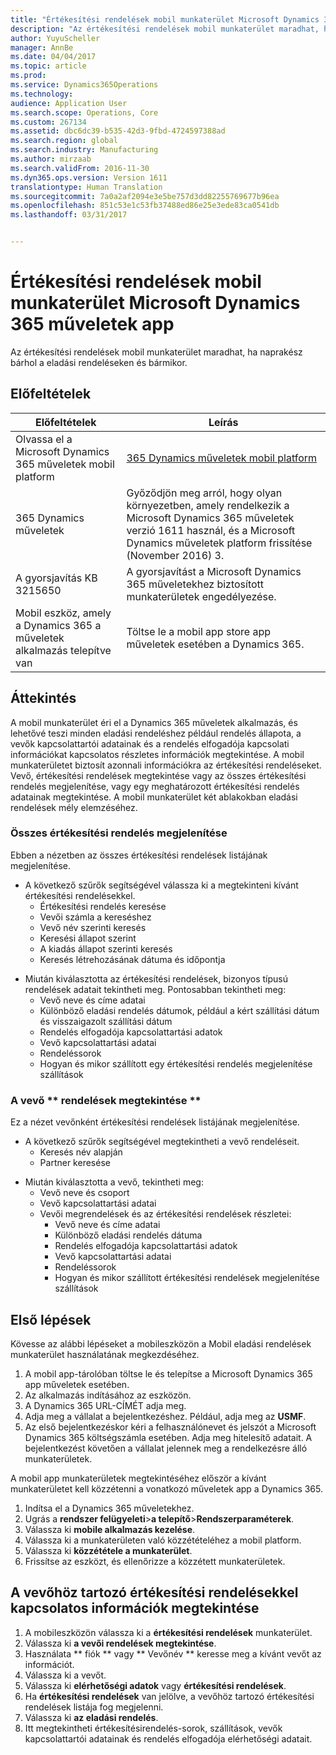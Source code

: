 ```yaml
---
title: "Értékesítési rendelések mobil munkaterület Microsoft Dynamics 365 műveletek app"
description: "Az értékesítési rendelések mobil munkaterület maradhat, ha naprakész bárhol a eladási rendeléseken és bármikor."
author: YuyuScheller
manager: AnnBe
ms.date: 04/04/2017
ms.topic: article
ms.prod: 
ms.service: Dynamics365Operations
ms.technology: 
audience: Application User
ms.search.scope: Operations, Core
ms.custom: 267134
ms.assetid: dbc6dc39-b535-42d3-9fbd-4724597388ad
ms.search.region: global
ms.search.industry: Manufacturing
ms.author: mirzaab
ms.search.validFrom: 2016-11-30
ms.dyn365.ops.version: Version 1611
translationtype: Human Translation
ms.sourcegitcommit: 7a0a2af2094e3e5be757d3dd82255769677b96ea
ms.openlocfilehash: 851c53e1c53fb37488ed86e25e3ede83ca0541db
ms.lasthandoff: 03/31/2017


---
```


# <a name="sales-orders-mobile-workspace-for-microsoft-dynamics-365-for-operations-app"></a>Értékesítési rendelések mobil munkaterület Microsoft Dynamics 365 műveletek app

Az értékesítési rendelések mobil munkaterület maradhat, ha naprakész bárhol a eladási rendeléseken és bármikor. 

<a name="prerequisites"></a>Előfeltételek
-------------

| Előfeltételek                                                         | Leírás                                                                                                                                                                   |
|----------------------------------------------------------------------|-------------------------------------------------------------------------------------------------------------------------------------------------------------------------------|
| Olvassa el a Microsoft Dynamics 365 műveletek mobil platform | [365 Dynamics műveletek mobil platform](/dynamics365/operations/dev-itpro/mobile-apps/mobile-platform)                                                              |
| 365 Dynamics műveletek                                          | Győződjön meg arról, hogy olyan környezetben, amely rendelkezik a Microsoft Dynamics 365 műveletek verzió 1611 használ, és a Microsoft Dynamics műveletek platform frissítése (November 2016) 3. |
| A gyorsjavítás KB 3215650                                                    | A gyorsjavítást a Microsoft Dynamics 365 műveletekhez biztosított munkaterületek engedélyezése.                                                                       |
| Mobil eszköz, amely a Dynamics 365 a műveletek alkalmazás telepítve van | Töltse le a mobil app store app műveletek esetében a Dynamics 365.                                                                                                      |

## <a name="overview"></a>Áttekintés
A mobil munkaterület éri el a Dynamics 365 műveletek alkalmazás, és lehetővé teszi minden eladási rendeléshez például rendelés állapota, a vevők kapcsolattartói adatainak és a rendelés elfogadója kapcsolati információkat kapcsolatos részletes információk megtekintése. A mobil munkaterületet biztosít azonnali információkra az értékesítési rendeléseket. Vevő, értékesítési rendelések megtekintése vagy az összes értékesítési rendelés megjelenítése, vagy egy meghatározott értékesítési rendelés adatainak megtekintése. A mobil munkaterület két ablakokban eladási rendelések mély elemzéséhez.

### <a name="view-all-sales-orders"></a>Összes értékesítési rendelés megjelenítése

Ebben a nézetben az összes értékesítési rendelések listájának megjelenítése.

-   A következő szűrők segítségével válassza ki a megtekinteni kívánt értékesítési rendelésekkel.
    -   Értékesítési rendelés keresése
    -   Vevői számla a kereséshez
    -   Vevő név szerinti keresés
    -   Keresési állapot szerint
    -   A kiadás állapot szerinti keresés
    -   Keresés létrehozásának dátuma és időpontja

<!-- -->

-   Miután kiválasztotta az értékesítési rendelések, bizonyos típusú rendelések adatait tekintheti meg. Pontosabban tekintheti meg:
    -   Vevő neve és címe adatai
    -   Különböző eladási rendelés dátumok, például a kért szállítási dátum és visszaigazolt szállítási dátum
    -   Rendelés elfogadója kapcsolattartási adatok
    -   Vevő kapcsolattartási adatai
    -   Rendeléssorok
    -   Hogyan és mikor szállított egy értékesítési rendelés megjelenítése szállítások

### <a name="view-orders-for-a-customer-"></a>A vevő ** rendelések megtekintése **

Ez a nézet vevőnként értékesítési rendelések listájának megjelenítése.

-   A következő szűrők segítségével megtekintheti a vevő rendeléseit.
    -   Keresés név alapján
    -   Partner keresése

<!-- -->

-   Miután kiválasztotta a vevő, tekintheti meg:
    -   Vevő neve és csoport
    -   Vevő kapcsolattartási adatai
    -   Vevői megrendelések és az értékesítési rendelések részletei:
        -   Vevő neve és címe adatai
        -   Különböző eladási rendelés dátuma
        -   Rendelés elfogadója kapcsolattartási adatok
        -   Vevő kapcsolattartási adatai
        -   Rendeléssorok
        -   Hogyan és mikor szállított értékesítési rendelések megjelenítése szállítások

## <a name="get-started"></a>Első lépések
Kövesse az alábbi lépéseket a mobileszközön a Mobil eladási rendelések munkaterület használatának megkezdéséhez.

1.  A mobil app-tárolóban töltse le és telepítse a Microsoft Dynamics 365 app műveletek esetében.
2.  Az alkalmazás indításához az eszközön.
3.  A Dynamics 365 URL-CÍMÉT adja meg.
4.  Adja meg a vállalat a bejelentkezéshez. Például, adja meg az **USMF**.
5.  Az első bejelentkezéskor kéri a felhasználónevet és jelszót a Microsoft Dynamics 365 költségszámla esetében. Adja meg hitelesítő adatait. A bejelentkezést követően a vállalat jelennek meg a rendelkezésre álló munkaterületek.

A mobil app munkaterületek megtekintéséhez először a kívánt munkaterületet kell közzétenni a vonatkozó műveletek app a Dynamics 365.

1.  Indítsa el a Dynamics 365 műveletekhez.
2.  Ugrás a **rendszer felügyeleti**&gt;**a telepítő**&gt;**Rendszerparaméterek**.
3.  Válassza ki **mobile alkalmazás kezelése**.
4.  Válassza ki a munkaterületen való közzétételéhez a mobil platform.
5.  Válassza ki **közzététele a munkaterület**.
6.  Frissítse az eszközt, és ellenőrizze a közzétett munkaterületek.

## <a name="view-information-about-sales-orders-for-a-customer"></a>A vevőhöz tartozó értékesítési rendelésekkel kapcsolatos információk megtekintése
1.  A mobileszközön válassza ki a **értékesítési rendelések** munkaterület.
2.  Válassza ki **a vevői rendelések megtekintése**.
3.  Használata ** fiók ** vagy ** Vevőnév ** keresse meg a kívánt vevőt az információt.
4.  Válassza ki a vevőt.
5.  Válassza ki **elérhetőségi adatok** vagy **értékesítési rendelések**.
6.  Ha **értékesítési rendelések** van jelölve, a vevőhöz tartozó értékesítési rendelések listája fog megjelenni.
7.  Válassza ki **az eladási rendelés**.
8.  Itt megtekintheti értékesítésirendelés-sorok, szállítások, vevők kapcsolattartói adatainak és rendelés elfogadója elérhetőségi adatait.




